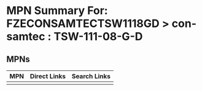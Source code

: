 



# MPN Summary For: FZECONSAMTECTSW1118GD > con-samtec : TSW-111-08-G-D

## MPNs
  

|MPN|Direct Links|Search Links|
| :--- | :--- | :--- |
||||
